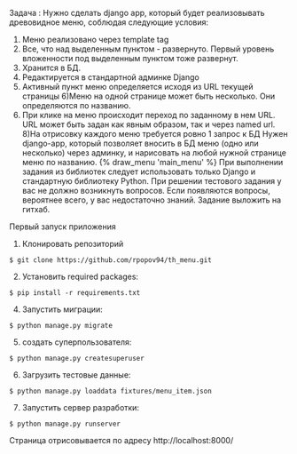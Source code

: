 Задача :
Нужно сделать django app, который будет реализовывать древовидное меню, соблюдая следующие условия:
1) Меню реализовано через template tag
2) Все, что над выделенным пунктом - развернуто. Первый уровень вложенности под выделенным пунктом тоже развернут.
3) Хранится в БД.
4) Редактируется в стандартной админке Django
5) Активный пункт меню определяется исходя из URL текущей страницы
6)Меню на одной странице может быть несколько. Они определяются по названию.
7) При клике на меню происходит переход по заданному в нем URL. URL может быть задан как явным образом, так и через named url.
8)На отрисовку каждого меню требуется ровно 1 запрос к БД
 Нужен django-app, который позволяет вносить в БД меню (одно или несколько) через админку, и нарисовать на любой нужной странице меню по названию.
 {% draw_menu 'main_menu' %}
 При выполнении задания из библиотек следует использовать только Django и стандартную библиотеку Python.
При решении тестового задания у вас не должно возникнуть вопросов. Если появляются вопросы, вероятнее всего, у вас недостаточно знаний.
Задание выложить на гитхаб.

Первый запуск приложения
1. Клонировать репозиторий

`$ git clone https://github.com/rpopov94/th_menu.git`

2. Установить required packages:

`$ pip install -r requirements.txt`

4. Запустить миграции:

`$ python manage.py migrate`

5. создать суперпользователя:

`$ python manage.py createsuperuser`

6. Загрузить тестовые данные:

`$ python manage.py loaddata fixtures/menu_item.json`

7. Запустить сервер разработки: 

`$ python manage.py runserver`

Страница отрисовывается по адресу
http://localhost:8000/
